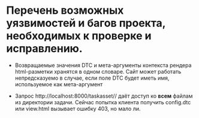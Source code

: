 # Перечень возможных уязвимостей и багов проекта, необходимых к проверке и исправлению.

- Возвращаемые значения DTC и мета-аргументы контекста рендера html-разметки хранятся в одном словаре. Сайт может работать непредсказуемо в случае, если поле DTC будет иметь имя, используемое как мета-аргумент

- Запрос http://localhost:8000/taskasset/<taskname>/<filename> даёт доступ ко __всем__ файлам из директории задачи. Сейчас попытка клиента получить config.dtc или view.html вызывает ошибку 403, но мало ли.